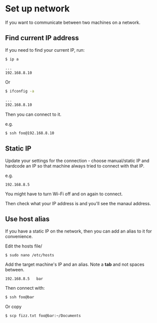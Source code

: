 # Set up network

If you want to communicate between two machines on a network.


## Find current IP address

If you need to find your current IP, run:

```sh
$ ip a

...
192.168.8.10
```

Or

```sh
$ ifconfig -a

...
192.168.8.10
```

Then you can connect to it.

e.g.

```sh
$ ssh foo@192.168.8.10
```


## Static IP

Update your settings for the connection - choose manual/static IP and hardcode an IP so that machine always tried to connect with that IP.

e.g.

```
192.168.8.5
```

You might have to turn Wi-Fi off and on again to connect.

Then check what your IP address is and you'll see the manaul address.



## Use host alias

If you have a static IP on the network, then you can add an alias to it for convenience.

Edit the hosts file/

```sh
$ sudo nano /etc/hosts
```

Add the target machine's IP and an alias. Note a **tab** and not spaces between.

```
192.168.8.5   bar
```

Then connect with:

```sh
$ ssh foo@bar
```

Or copy

```sh
$ scp fizz.txt foo@bar:~/Documents
```
